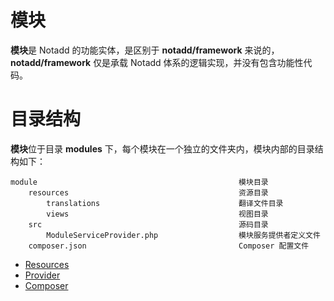 # 模块

**模块**是 Notadd 的功能实体，是区别于 **notadd/framework** 来说的，**notadd/framework** 仅是承载 Notadd 体系的逻辑实现，并没有包含功能性代码。

# 目录结构

**模块**位于目录 **modules** 下，每个模块在一个独立的文件夹内，模块内部的目录结构如下：

```
module                                             模块目录
    resources                                      资源目录
        translations                               翻译文件目录
        views                                      视图目录
    src                                            源码目录
        ModuleServiceProvider.php                  模块服务提供者定义文件
    composer.json                                  Composer 配置文件
```

* [Resources](resources.md)
* [Provider](provider.md)
* [Composer](composer.md)

